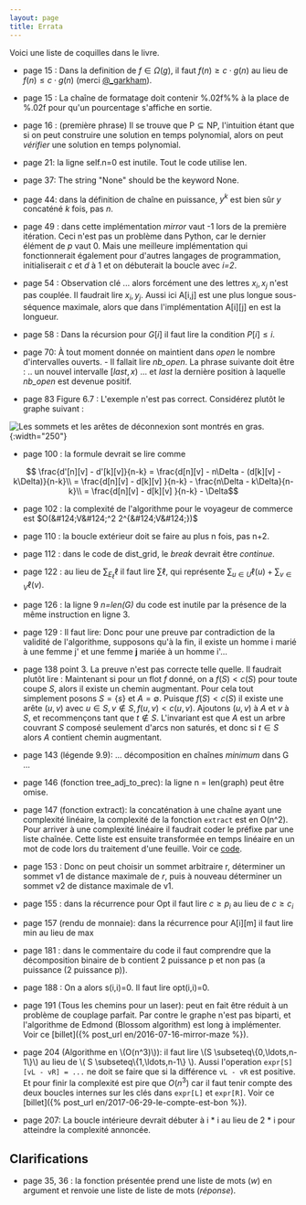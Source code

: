 ```yaml
---
layout: page
title: Errata
---
```


Voici une liste de coquilles dans le livre.

- page 15 : Dans la definition de $f\in\Omega(g)$, il faut $f(n) \geq c \cdot g(n)$ au lieu de $f(n)\leq c \cdot g(n)$ (merci [@_garkham](https://twitter.com/_garkham)).

- page 15 : La chaîne de formatage doit contenir %.02f%% à la place de %.02f pour qu'un pourcentage s'affiche en sortie.

- page 16 : (première phrase) Il se trouve que $\textsf{P} \subseteq \textsf{NP}$, l'intuition étant que si on peut construire une solution en temps polynomial, alors on peut *vérifier* une solution en temps polynomial.

- page 21: la ligne self.n=0 est inutile. Tout le code utilise len.

- page 37: The string "None" should be the keyword None.

- page 44: dans la définition de chaîne en puissance, $y^k$ est bien sûr $y$ concaténé $k$ fois, pas $n$.

- page 49 : dans cette implémentation *mirror* vaut -1 lors de la première itération. Ceci n'est pas un problème dans Python, car le dernier élément de *p* vaut 0.  Mais une meilleure implémentation qui fonctionnerait également pour d'autres langages de programmation, initialiserait *c* et *d* à 1 et on débuterait la boucle avec *i=2*.

- page 54 : Observation clé ... alors forcément une des lettres $x_i,x_j$ n'est pas couplée. Il faudrait lire $x_i, y_j$.  Aussi ici A[i,j] est une plus longue sous-séquence maximale, alors que dans l'implémentation A[i][j] en est la longueur.

- page 58 : Dans la récursion pour $G[i]$ il faut lire la condition $P[i] \leq i$.

- page 70: À tout moment donnée on maintient dans *open* le nombre d'intervalles ouverts. - Il fallait lire *nb_open*.  La phrase suivante doit être : .. un nouvel intervalle $[last,x)$ ... et *last* la dernière position à laquelle *nb_open* est devenue positif.

- page 83 Figure 6.7 : L'exemple n'est pas correct. Considérez plutôt le graphe suivant :

![]({{site.images}}bi-connexes-relation.png "Les sommets et les arêtes de déconnexion sont montrés en gras." ){:width="250"}

- page 100 : la formule devrait se lire comme

$$    \frac{d'[n][v] - d'[k][v]}{n-k}  = \frac{d[n][v] - n\Delta - (d[k][v] - k\Delta)}{n-k}\\
     = \frac{d[n][v] - d[k][v] }{n-k} - \frac{n\Delta - k\Delta}{n-k}\\
     = \frac{d[n][v] - d[k][v] }{n-k} - \Delta$$

- page 102 : la complexité de l'algorithme pour le voyageur de commerce est $O(&#124;V&#124;^2 2^{&#124;V&#124;})$

- page 110 : la boucle extérieur doit se faire au plus n fois, pas n+2.

- page 112 : dans le code de dist_grid, le *break* devrait être *continue*.

- page 122 : au lieu de $\sum_{E_\ell}\ell$ il faut lire $\sum \ell$, qui représente $\sum_{u\in U} \ell(u) + \sum_{v\in V} \ell(v)$.

- page 126 : la ligne 9 *n=len(G)* du code est inutile par la présence de la même instruction en ligne 3.

- page 129 : Il faut lire: Donc pour une preuve par contradiction de la validité de l'algorithme, supposons qu'à la fin, il existe un homme i marié à une femme j' et une femme **j** mariée à un homme i'...

- page 138 point 3. La preuve n'est pas correcte telle quelle. Il faudrait plutôt lire :  Maintenant si pour un flot $f$ donné, on a $f (S) < c (S)$ pour
    toute coupe $S$, alors il existe un chemin augmentant. Pour cela tout
    simplement posons $S =\{s\}$ et $A = \emptyset$. Puisque $f (S) < c (S)$
    il existe une arête $(u, v)$ avec $u \in S, v \not\in S, f (u, v) < c (u,
    v)$. Ajoutons $(u, v)$ à $A$ et $v$ à $S$, et recommençons tant que $t\not\in S$. L'invariant est que $A$ est un arbre couvrant $S$ composé seulement d'arcs non saturés, et donc si $t\in S$ alors $A$ contient chemin
    augmentant.

- page 143 (légende 9.9): ... décomposition en chaînes *minimum* dans G ...

- page 146 (fonction tree_adj_to_prec): la ligne n = len(graph) peut être omise.

- page 147 (fonction extract): la concaténation à une chaîne ayant une complexité linéaire, la complexité de la fonction `extract` est en O(n^2). Pour arriver à une complexité linéaire il faudrait coder le préfixe par une liste chaînée. Cette liste est ensuite transformée en temps linéaire en un mot de code lors du traitement d'une feuille. Voir ce [code](https://jilljenn.github.io/tryalgo/tryalgo/tryalgo.html?highlight=huffman#tryalgo.huffman.extract).

- page 153 : Donc on peut choisir un sommet arbitraire r, déterminer un sommet v1 de distance maximale de *r*, puis à nouveau déterminer un sommet v2 de distance maximale de v1.

- page 155 : dans la récurrence pour Opt il faut lire $c\geq p_i$ au lieu de $c\geq c_i$

- page 157 (rendu de monnaie): dans la récurrence pour A[i][m] il faut lire min au lieu de max

- page 181 : dans le commentaire du code il faut comprendre que la décomposition binaire de b contient 2 puissance p et non pas (a puissance (2 puissance p)).

- page 188 : On a alors s(i,i)=0. Il faut lire opt(i,i)=0.

- page 191 (Tous les chemins pour un laser): peut en fait être réduit à un problème de couplage parfait.  Par contre le graphe n'est pas biparti, et l'algorithme de Edmond (Blossom algorithm) est long à implémenter.  Voir ce [billet]({% post_url en/2016-07-16-mirror-maze %}).

- page 204 (Algorithme en \\(O(n^3)\\)): il faut lire \\(S \subseteq\\{0,\ldots,n-1\\}\\) au lieu de \\( S \subseteq\\{1,\ldots,n-1\\} \\).  Aussi l'operation `expr[S][vL - vR] = ...` ne doit se faire que si la différence `vL - vR` est  positive.  Et pour finir la complexité est pire que $O(n^3)$ car il faut tenir compte des deux boucles internes sur les clés dans `expr[L]` et `expr[R]`.  Voir ce [billet]({% post_url en/2017-06-29-le-compte-est-bon %}).

- page 207: La boucle intérieure devrait débuter à i * i au lieu de 2 * i pour atteindre la complexité annoncée.
## Clarifications

- page 35, 36 : la fonction présentée prend une liste de mots (*w*) en argument et renvoie une liste de liste de mots (*réponse*).
